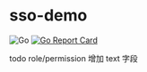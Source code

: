# sso-demo


![Go](https://github.com/DuC-cnZj/sso-demo/workflows/Go/badge.svg)
[![Go Report Card](https://goreportcard.com/badge/github.com/DuC-cnZj/sso-demo)](https://goreportcard.com/report/github.com/DuC-cnZj/sso-demo)


todo role/permission 增加 text 字段